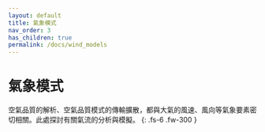 ```yaml
---
layout: default
title: 氣象模式
nav_order: 3
has_children: true
permalink: /docs/wind_models
---
```


# 氣象模式

空氣品質的解析、空氣品質模式的傳輸擴散，都與大氣的風速、風向等氣象要素密切相關。此處探討有關氣流的分析與模擬。
{: .fs-6 .fw-300 }
